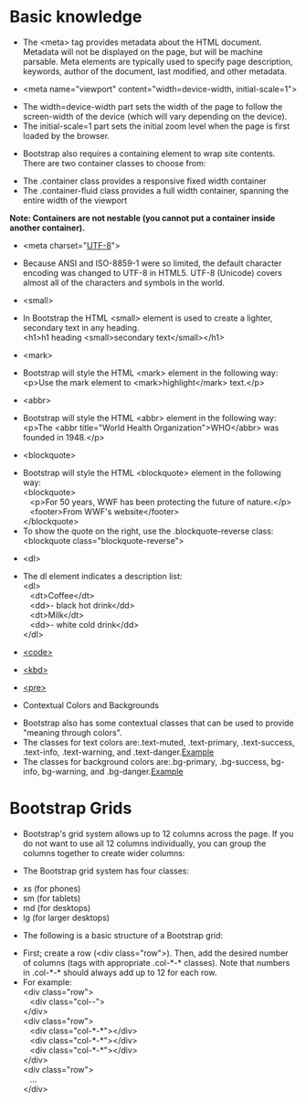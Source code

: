 # Basic knowledge
 * The \<meta\> tag provides metadata about the HTML document. Metadata will not be displayed on the page, but will be machine parsable. Meta elements are typically used to specify page description, keywords, author of the document, last modified, and other metadata.
 
 * \<meta name="viewport" content="width=device-width, initial-scale=1"\>
  - The width=device-width part sets the width of the page to follow the screen-width of the device (which will vary depending on the device).
  - The initial-scale=1 part sets the initial zoom level when the page is first loaded by the browser.
  
 * Bootstrap also requires a containing element to wrap site contents. There are two container classes to choose from:
  - The .container class provides a responsive fixed width container
  - The .container-fluid class provides a full width container, spanning the entire width of the viewport
  
  __Note: Containers are not nestable (you cannot put a container inside another container).__
  
 * \<meta charset="[UTF-8](http://www.w3schools.com/html/html_charset.asp)"\>
  - Because ANSI and ISO-8859-1 were so limited, the default character encoding was changed to UTF-8 in HTML5. UTF-8 (Unicode) covers almost all of the characters and symbols in the world.
  
 * \<small>
  - In Bootstrap the HTML \<small> element is used to create a lighter, secondary text in any heading. <br/>
    \<h1>h1 heading \<small>secondary text\</small>\</h1>
  
 * \<mark>
  - Bootstrap will style the HTML \<mark> element in the following way: <br/>
    \<p>Use the mark element to \<mark>highlight\</mark> text.\</p>
    
 * \<abbr>
  - Bootstrap will style the HTML \<abbr> element in the following way: <br/>
    \<p>The \<abbr title="World Health Organization">WHO\</abbr> was founded in 1948.\</p><br/>
 
 * \<blockquote>
  - Bootstrap will style the HTML \<blockquote> element in the following way:<br/>
    \<blockquote><br/>
    &nbsp;&nbsp;&nbsp;\<p>For 50 years, WWF has been protecting the future of nature.\</p><br/>
    &nbsp;&nbsp;&nbsp;\<footer>From WWF's website\</footer><br/>
    \</blockquote><br/>
   - To show the quote on the right, use the .blockquote-reverse class:<br/>
    \<blockquote class="blockquote-reverse">
    
 * \<dl>
  - The dl element indicates a description list: <br/>
    \<dl><br/>
    &nbsp;&nbsp;&nbsp;\<dt>Coffee\</dt><br/>
    &nbsp;&nbsp;&nbsp;\<dd>- black hot drink\</dd><br/>
    &nbsp;&nbsp;&nbsp;\<dt>Milk\</dt><br/>
    &nbsp;&nbsp;&nbsp;\<dd>- white cold drink\</dd><br/>
    \</dl><br/>     
  
 * [\<code>](http://www.w3schools.com/bootstrap/tryit.asp?filename=trybs_txt_code&stacked=h)
 
 * [\<kbd>](http://www.w3schools.com/bootstrap/tryit.asp?filename=trybs_txt_kbd&stacked=h)
 
 * [\<pre>](http://www.w3schools.com/bootstrap/tryit.asp?filename=trybs_txt_pre&stacked=h)
 
 * Contextual Colors and Backgrounds<br/>
  - Bootstrap also has some contextual classes that can be used to provide "meaning through colors".<br/>
  - The classes for text colors are:.text-muted, .text-primary, .text-success, .text-info, .text-warning, and .text-danger.[Example](http://www.w3schools.com/bootstrap/tryit.asp?filename=trybs_txt_colors&stacked=h)<br/>
  - The classes for background colors are:.bg-primary, .bg-success, bg-info, bg-warning, and .bg-danger.[Example](http://www.w3schools.com/bootstrap/tryit.asp?filename=trybs_txt_bgcolors&stacked=h)<br/>
  
# Bootstrap Grids
 * Bootstrap's grid system allows up to 12 columns across the page. If you do not want to use all 12 columns individually, you can group the columns together to create wider columns:
 
 * The Bootstrap grid system has four classes:
  - xs (for phones)
  - sm (for tablets)
  - md (for desktops)
  - lg (for larger desktops)
  
 * The following is a basic structure of a Bootstrap grid:
  - First; create a row (\<div class="row">). Then, add the desired number of columns (tags with appropriate .col-\*-\* classes). Note that numbers in .col-\*-\* should always add up to 12 for each row.
  - For example:<br/>
   \<div class="row"><br/>
   &nbsp;&nbsp;&nbsp;\<div class="col-*-*"></div><br/>
   \</div><br/>
   \<div class="row"><br/>
   &nbsp;&nbsp;&nbsp;\<div class="col-\*-\*">\</div><br/>
   &nbsp;&nbsp;&nbsp;\<div class="col-\*-\*">\</div><br/>
   &nbsp;&nbsp;&nbsp;\<div class="col-\*-\*">\</div><br/>
   \</div><br/>
   \<div class="row"><br/>
   &nbsp;&nbsp;&nbsp;...<br/>
   \</div><br/>
   
   
